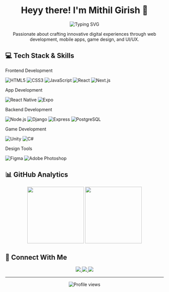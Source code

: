 <h1 align="center">Heyy there! I'm Mithil Girish 👋</h1>

<p align="center">
  <img src="https://readme-typing-svg.herokuapp.com?font=Fira+Code&pause=1000&color=2D9CDB&center=true&vCenter=true&width=435&lines=Full+Stack+Developer;Mobile+App+Developer;Game+Designer;UI%2FUX+Enthusiast" alt="Typing SVG" />
</p>

<p align="center">
  Passionate about crafting innovative digital experiences through web development, mobile apps, game design, and UI/UX.
</p>

## 💻 Tech Stack & Skills

<summary>Frontend Development</summary>

![HTML5](https://img.shields.io/badge/HTML5-%23E34F26.svg?style=for-the-badge&logo=html5&logoColor=white)
![CSS3](https://img.shields.io/badge/CSS3-%231572B6.svg?style=for-the-badge&logo=css3&logoColor=white)
![JavaScript](https://img.shields.io/badge/JavaScript-%23F7DF1E.svg?style=for-the-badge&logo=javascript&logoColor=black)
![React](https://img.shields.io/badge/React-%2361DAFB.svg?style=for-the-badge&logo=react&logoColor=black)
![Next.js](https://img.shields.io/badge/Next.js-%23000000.svg?style=for-the-badge&logo=next.js&logoColor=white)

<summary>App Development</summary>

![React Native](https://img.shields.io/badge/React_Native-%2320232a.svg?style=for-the-badge&logo=react&logoColor=%2361DAFB)
![Expo](https://img.shields.io/badge/Expo-000020?style=for-the-badge&logo=expo&logoColor=white)

<summary>Backend Development</summary>

![Node.js](https://img.shields.io/badge/Node.js-%23339933.svg?style=for-the-badge&logo=node.js&logoColor=white)
![Django](https://img.shields.io/badge/Django-%23092E20.svg?style=for-the-badge&logo=django&logoColor=white)
![Express](https://img.shields.io/badge/Express-%23000000.svg?style=for-the-badge&logo=express&logoColor=white)
![PostgreSQL](https://img.shields.io/badge/PostgreSQL-%23336791.svg?style=for-the-badge&logo=postgresql&logoColor=white)

<summary>Game Development</summary>

![Unity](https://img.shields.io/badge/Unity-%23000000.svg?style=for-the-badge&logo=unity&logoColor=white)
![C#](https://img.shields.io/badge/C%23-%23239120.svg?style=for-the-badge&logo=c-sharp&logoColor=white)

<summary>Design Tools</summary>

![Figma](https://img.shields.io/badge/Figma-%23F24E1E.svg?style=for-the-badge&logo=figma&logoColor=white)
![Adobe Photoshop](https://img.shields.io/badge/Adobe%20Photoshop-%2331A8FF.svg?style=for-the-badge&logo=adobe-photoshop&logoColor=white)
<br>
## 📊 GitHub Analytics

<p align="center">
  <img height="180em" src="https://github-readme-stats.vercel.app/api?username=mithilgirish&show_icons=true&theme=tokyonight&include_all_commits=true&count_private=true"/>
  <img height="180em" src="https://github-readme-stats.vercel.app/api/top-langs/?username=mithilgirish&layout=compact&langs_count=8&theme=tokyonight"/>
</p>



## 🤝 Connect With Me

<p align="center">
  <a href="https://mithilgirish.dev" target="_blank">
    <img src="https://img.shields.io/badge/Portfolio-%23000000.svg?style=for-the-badge&logo=firefox&logoColor=white"/>
  </a>
  <a href="https://www.linkedin.com/in/mithilgirish/" target="_blank">
    <img src="https://img.shields.io/badge/LinkedIn-%230077B5.svg?style=for-the-badge&logo=linkedin&logoColor=white"/>
  </a>
  <a href="mailto:t.r.mithil@gmail.com">
    <img src="https://img.shields.io/badge/Email-%23D14836.svg?style=for-the-badge&logo=gmail&logoColor=white"/>
  </a>
</p>

---

<p align="center">
  <img src="https://komarev.com/ghpvc/?username=mithilgirish&label=Profile%20views&color=0e75b6&style=flat" alt="Profile views"/>
</p>
